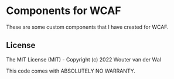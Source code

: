 # Components for WCAF

These are some custom components that I have created for WCAF.

## License

The MIT License (MIT) - Copyright (c) 2022 Wouter van der Wal

This code comes with ABSOLUTELY NO WARRANTY.
